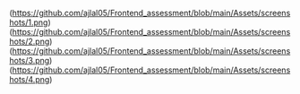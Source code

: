 (https://github.com/ajlal05/Frontend_assessment/blob/main/Assets/screenshots/1.png)
(https://github.com/ajlal05/Frontend_assessment/blob/main/Assets/screenshots/2.png)
(https://github.com/ajlal05/Frontend_assessment/blob/main/Assets/screenshots/3.png)
(https://github.com/ajlal05/Frontend_assessment/blob/main/Assets/screenshots/4.png)
